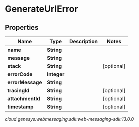 # GenerateUrlError


## Properties

| Name | Type | Description | Notes |
| ------------ | ------------- | ------------- | ------------- |
| **name** | **String** |  |  |
| **message** | **String** |  |  |
| **stack** | **String** |  |  [optional] |
| **errorCode** | **Integer** |  |  |
| **errorMessage** | **String** |  |  |
| **tracingId** | **String** |  |  [optional] |
| **attachmentId** | **String** |  |  [optional] |
| **timestamp** | **String** |  |  [optional] |




_cloud.genesys.webmessaging.sdk:web-messaging-sdk:13.0.0_
